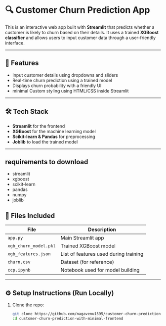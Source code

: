 # 🔍 Customer Churn Prediction App

This is an interactive web app built with **Streamlit** that predicts whether a customer is likely to churn based on their details. It uses a trained **XGBoost classifier** and allows users to input customer data through a user-friendly interface.

---

## 🧠 Features

- Input customer details using dropdowns and sliders
- Real-time churn prediction using a trained model
- Displays churn probability with a friendly UI
- minimal Custom styling using HTML/CSS inside Streamlit

---

## 🛠️ Tech Stack

- **Streamlit** for the frontend
- **XGBoost** for the machine learning model
- **Scikit-learn & Pandas** for preprocessing
- **Joblib** to load the trained model

---

## requirements to download
- streamlit
- xgboost
- scikit-learn
- pandas
- numpy
- joblib


## 📁 Files Included

| File                      | Description                                 |
|---------------------------|---------------------------------------------|
| `app.py`                 | Main Streamlit app                          |
| `xgb_churn_model.pkl`    | Trained XGBoost model                       |
| `xgb_features.json`      | List of features used during training       |
| `churn.csv`              | Dataset (for reference)                     |
| `ccp.ipynb`              | Notebook used for model building            |

---

## ⚙️ Setup Instructions (Run Locally)

1. Clone the repo:
   ```bash
   git clone https://github.com/nagavenu1595/customer-churn-prediction-with-minimal-frontend.git
   cd customer-churn-prediction-with-minimal-frontend
